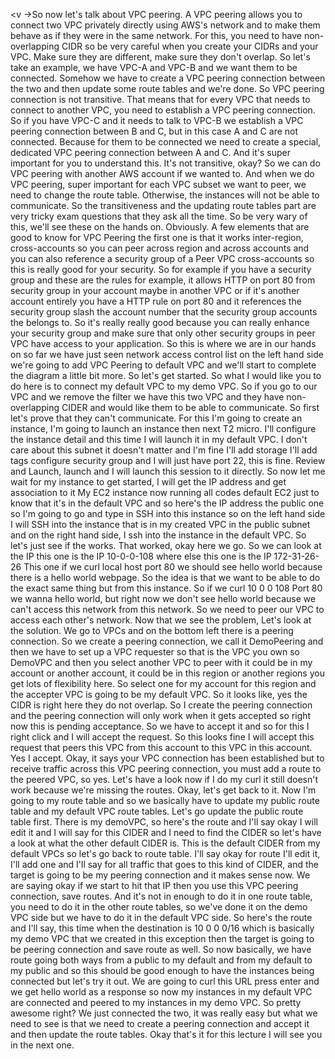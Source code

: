 
<v ->So now let's talk about VPC peering.</v>
A VPC peering allows you to connect two VPC privately
directly using AWS's network and to make them
behave as if they were in the same network.
For this, you need to have non-overlapping CIDR so be
very careful when you create your CIDRs and your VPC.
Make sure they are different, make sure they don't overlap.
So let's take an example, we have VPC-A and VPC-B
and we want them to be connected. Somehow we have to create
a VPC peering connection between the two and then update
some route tables and we're done.
So VPC peering connection is not transitive.
That means that for every VPC that needs to connect
to another VPC, you need to establish
a VPC peering connection.
So if you have VPC-C and it needs to talk to
VPC-B we establish a VPC peering connection
between B and C, but in this case
A and C are not connected.
Because for them to be connected
we need to create a special, dedicated VPC peering
connection between A and C.
And it's super important for you to understand this.
It's not transitive, okay?
So we can do VPC peering with another AWS account if we
wanted to. And when we do VPC peering,
super important for each VPC subset we want to peer,
we need to change the route table.
Otherwise, the instances will not be able to communicate.
So the transitiveness and the updating route tables part
are very tricky exam questions that they ask all the time.
So be very wary of this, we'll see these on the hands on.
Obviously.
A few elements that are good to know for VPC Peering
the first one is that it works inter-region, cross-accounts
so you can peer across region and across accounts
and you can also reference a security group
of a Peer VPC cross-accounts
so this is really good for your security.
So for example if you have a security group and
these are the rules for example, it allows HTTP on port 80
from security group in your account maybe in another VPC
or if it's another account entirely you have
a HTTP rule on port 80 and it references the security group
slash the account number that the security group accounts
the belongs to. So it's really really good because you can
really enhance your security group and make sure that only
other security groups in peer VPC have access
to your application. So this is where we are
in our hands on so far we have just seen network
access control list on the left hand side we're
going to add VPC Peering to default VPC and
we'll start to complete the diagram a little bit more.
So let's get started. So what I would like you to do here
is to connect my default VPC to my demo VPC.
So if you go to our VPC and we remove the filter
we have this two VPC and they have non-overlapping CIDER
and would like them to be able to communicate.
So first let's prove that they can't communicate.
For this I'm going to create an instance,
I'm going to launch an instance then next T2 micro.
I'll configure the instance detail and
this time I will launch it in my default VPC.
I don't care about this subnet it doesn't matter and
I'm fine I'll add storage I'll add tags configure
security group and I will just have port 22,
this is fine. Review and Launch, launch and
I will launch this session to it directly.
So now let me wait for my instance to get started,
I will get the IP address and get association to it
My EC2 instance now running all codes default EC2
just to know that it's in the default VPC and so here's
the IP address the public one so I'm going to go and
type in SSH into this instance so on the left hand side
I will SSH into the instance that is in my created VPC
in the public subnet and on the right hand side,
I ssh into the instance in the default VPC.
So let's just see if the works. That worked,
okay here we go. So we can look at the IP this one is
the IP 10-0-0-108
where else this one is the
IP 172-31-26-26
This one if we curl local host port 80
we should see hello world because
there is a hello world webpage. So the idea is
that we want to be able to do the exact same thing
but from this instance. So if we curl 10 0 0 108
Port 80
we wanna hello world, but right now we don't see
hello world because we can't access this network
from this network. So we need to peer our VPC
to access each other's network. Now that we see
the problem, Let's look at the solution.
We go to VPCs and on the bottom left there
is a peering connection. So we create a peering connection,
we call it DemoPeering and then we have to set up a VPC
requester so that is the VPC you own so DemoVPC and
then you select another VPC to peer with it could be in my
account or another account, it could be in this region or
another regions you get lots of flexibility here.
So select one for my account for this region and
the accepter VPC is going to be my default VPC.
So it looks like, yes the CIDR is right here they
do not overlap. So I create the peering connection
and the peering connection will only work when it
gets accepted so right now this is pending acceptance.
So we have to accept it and so for this I right click
and I will accept the request. So this looks fine
I will accept this request that peers this VPC from
this account to this VPC in this account. Yes I accept.
Okay, it says your VPC connection has been established but
to receive traffic across this VPC peering connection,
you must add a route to the peered VPC, so yes.
Let's have a look now if I do my curl it still
doesn't work because we're missing the routes.
Okay, let's get back to it. Now I'm going to my route
table and so we basically have to update my
public route table and my default VPC route tables.
Let's go update the public route table first.
There is my demoVPC, so here's the route and
I'll say okay I will edit it and I will say for
this CIDER and I need to find the CIDER so let's have a look
at what the other default CIDER is. This is the default
CIDER from my default VPCs so let's go back to route table.
I'll say okay for route I'll edit it, I'll add one and
I'll say for all traffic that goes to this kind of CIDER,
and the target is going to be my peering connection
and it makes sense now. We are saying okay if we start to
hit that IP then you use this VPC peering connection, save
routes. And it's not in enough to do it in one route table,
you need to do it in the other route tables, so we've done
it on the demo VPC side but we have to do it in the default
VPC side. So here's the route and I'll say, this time when
the destination is 10 0 0 0/16 which is basically my demo
VPC that we created in this exception then the target is
going to be peering connection and save route as well.
So now basically, we have route going both ways from a
public to my default and from my default to my public
and so this should be good enough to have the instances
being connected but let's try it out. We are going to curl
this URL press enter and we get hello world as a response
so now my instances in my default VPC are connected and
peered to my instances in my demo VPC. So pretty awesome
right? We just connected the two, it was really easy but
what we need to see is that we need to create a peering
connection and accept it and then update the route tables.
Okay that's it for this lecture
I will see you in the next one.